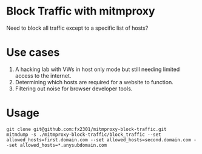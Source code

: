 # Block Traffic with mitmproxy

Need to block all traffic except to a specific list of hosts?

# Use cases

1. A hacking lab with VWs in host only mode but still needing limited access to the internet.
1. Determining which hosts are required for a website to function.
1. Filtering out noise for browser developer tools.

# Usage

```
git clone git@github.com:fx2301/mitmproxy-block-traffic.git
mitmdump -s ./mitmproxy-block-traffic/block_traffic --set allowed_hosts=first.domain.com --set allowed_hosts=second.domain.com --set allowed_hosts=*.anysubdomain.com
```
